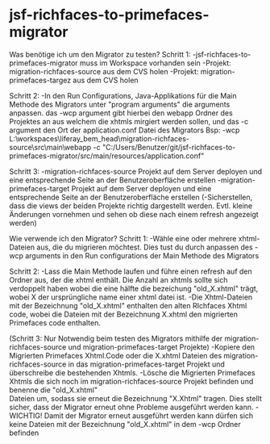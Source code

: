 # jsf-richfaces-to-primefaces-migrator

Was benötige ich um den Migrator zu testen?
Schritt 1:
	-jsf-richfaces-to-primefaces-migrator muss im Workspace vorhanden sein
	-Projekt: migration-richfaces-source aus dem CVS holen
	-Projekt: migration-primefaces-targez aus dem CVS holen
	
	
Schritt 2:
	-In den Run Configurations, Java-Applikations für die Main Methode des Migrators unter "program arguments" die arguments anpassen.
	das -wcp argument gibt hierbei den webapp Ordner des Projektes an aus welchem die xhtmls mirgiert werden sollen, und das -c argument 
	den Ort der application.conf Datei des Migrators
	Bsp:
	-wcp L:\workspaces\liferay_bem_head\migration-richfaces-source\src\main\webapp
	-c "C:/Users/Benutzer/git/jsf-richfaces-to-primefaces-migrator/src/main/resources/application.conf"
	

Schritt 3:
	-migration-richfaces-source Projekt auf dem Server deployen und eine entsprechende Seite an der Benutzeroberfläche erstellen
	-migration-primefaces-target Projekt auf dem Server deployen und eine entsprechende Seite an der Benutzeroberfläche erstellen
	(-Sicherstellen, dass die views der beiden Projekte richtig dargestellt werden. Evtl. kleine Änderungen vornehmen und sehen ob diese
	nach einem refresh angezeigt werden)
	
Wie verwende ich den Migrator?
Schritt 1:
	-Wähle eine oder mehrere xhtml-Dateien aus, die du migrieren möchtest. Dies tust du durch anpassen des -wcp arguments in den Run configurations der Main 
	Methode des Migrators
	
Schritt 2:
	-Lass die Main Methode laufen und führe einen refresh auf den Ordner aus, der die xhtml enthält. Die Anzahl an xhtmls sollte sich verdoppelt 
	haben wobei die eine hälfte die bezeichung "old_X.xhtml" trägt, wobei X der ursprüngliche name einer xhtml datei ist.
	-Die Xhtml-Dateien mit der Bezeichnung "old_X.xhtml" enthalten den alten RIchfaces Xhtml code, wobei die Dateien mit der Bezeichnung
	 X.xhtml den migrierten Primefaces code enthalten.
	
(Schritt 3: Nur Notwendig beim testen des Migrators mithilfe der migration-richfaces-source und migration-primefaces-target Projekte)
	-Kopiere den Migrierten Primefaces Xhtml.Code oder die X.xhtml Dateien des migration-richfaces-source in das 
	migration-primefaces-target Projekt und überschreibe die bestehenden Xhtmls.
	-Lösche die Migrierten Primefaces Xhtmls die sich noch im migration-richfaces-source Projekt befinden und benenne die "old_X.xhtml" 	
	Dateien um, sodass sie erneut die Bezeichnung "X.Xhtml" tragen. Dies stellt sicher, dass der Migrator erneut ohne Probleme ausgeführt werden kann.
	-WICHTIG! Damit der Migrator erneut ausgeführt werden kann dürfen sich keine Dateien mit der Bezeichnung "old_X.xhtml" in dem -wcp Ordner befinden